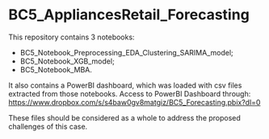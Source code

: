 # BC5_AppliancesRetail_Forecasting

This repository contains 3 notebooks:
- BC5_Notebook_Preprocessing_EDA_Clustering_SARIMA_model;
- BC5_Notebook_XGB_model;
- BC5_Notebook_MBA.

It also contains a PowerBI dashboard, which was loaded with csv files extracted from those notebooks. 
Access to PowerBI Dashboard through: https://www.dropbox.com/s/s4baw0gv8matgiz/BC5_Forecasting.pbix?dl=0

These files should be considered as a whole to address the proposed challenges of this case.
